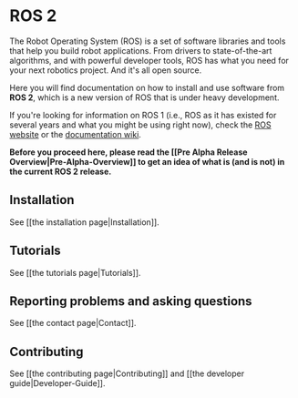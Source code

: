 # ROS 2

The Robot Operating System (ROS) is a set of software libraries and tools that help you build robot applications.
From drivers to state-of-the-art algorithms, and with powerful developer tools, ROS has what you need for your next robotics project.
And it's all open source.

Here you will find documentation on how to install and use software from **ROS 2**, which is a new version of ROS that is under heavy development.

If you're looking for information on ROS 1 (i.e., ROS as it has existed for several years and what you might be using right now), check the [ROS website](http://www.ros.org) or the [documentation wiki](http://wiki.ros.org).

**Before you proceed here, please read the [[Pre Alpha Release Overview|Pre-Alpha-Overview]] to get an idea of what is (and is not) in the current ROS 2 release.**


## Installation

See [[the installation page|Installation]].


## Tutorials

See [[the tutorials page|Tutorials]].


## Reporting problems and asking questions

See [[the contact page|Contact]].


## Contributing

See [[the contributing page|Contributing]] and [[the developer guide|Developer-Guide]].
